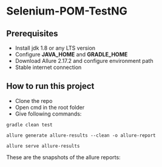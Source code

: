 # Selenium-POM-TestNG
## Prerequisites
* Install jdk 1.8 or any LTS version
* Configure **JAVA_HOME** and **GRADLE_HOME**
* Download Allure 2.17.2 and configure environment path
* Stable internet connection
## How to run this project
* Clone the repo
* Open cmd in the root folder
* Give following commands:
```
gradle clean test
```
```
allure generate allure-results --clean -o allure-report
```
```
allure serve allure-results
```

These are the snapshots of the allure reports:


